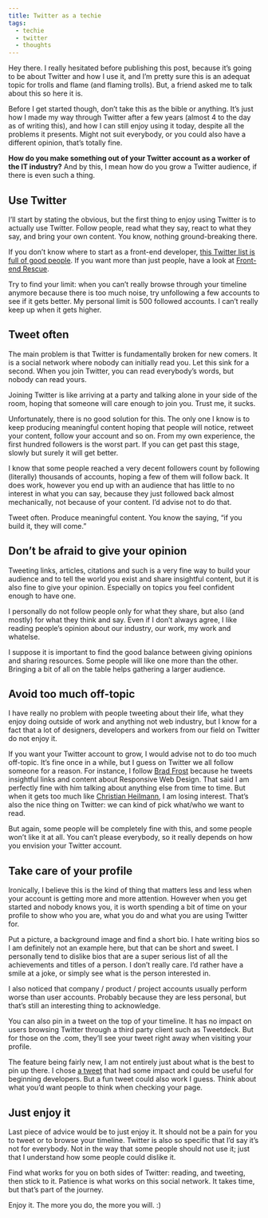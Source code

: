 ```yaml
---
title: Twitter as a techie
tags:
  - techie
  - twitter
  - thoughts
---
```


Hey there. I really hesitated before publishing this post, because it’s going to be about Twitter and how I use it, and I’m pretty sure this is an adequat topic for trolls and flame (and flaming trolls). But, a friend asked me to talk about this so here it is.

Before I get started though, don’t take this as the bible or anything. It’s just how I made my way through Twitter after a few years (almost 4 to the day as of writing this), and how I can still enjoy using it today, despite all the problems it presents. Might not suit everybody, or you could also have a different opinion, that’s totally fine.

**How do you make something out of your Twitter account as a worker of the IT industry?** And by this, I mean how do you grow a Twitter audience, if there is even such a thing.

## Use Twitter

I’ll start by stating the obvious, but the first thing to enjoy using Twitter is to actually use Twitter. Follow people, read what they say, react to what they say, and bring your own content. You know, nothing ground-breaking there.

If you don’t know where to start as a front-end developer, [this Twitter list is full of good people](https://twitter.com/frontendrescue/lists/cool-people/members). If you want more than just people, have a look at [Front-end Rescue](https://uptodate.frontendrescue.org/#follow-cool-people).

Try to find your limit: when you can’t really browse through your timeline anymore because there is too much noise, try unfollowing a few accounts to see if it gets better. My personal limit is 500 followed accounts. I can’t really keep up when it gets higher.

## Tweet often

The main problem is that Twitter is fundamentally broken for new comers. It is a social network where nobody can initially read you. Let this sink for a second. When you join Twitter, you can read everybody’s words, but nobody can read yours.

Joining Twitter is like arriving at a party and talking alone in your side of the room, hoping that someone will care enough to join you. Trust me, it sucks.

Unfortunately, there is no good solution for this. The only one I know is to keep producing meaningful content hoping that people will notice, retweet your content, follow your account and so on. From my own experience, the first hundred followers is the worst part. If you can get past this stage, slowly but surely it will get better.

I know that some people reached a very decent followers count by following (literally) thousands of accounts, hoping a few of them will follow back. It does work, however you end up with an audience that has little to no interest in what you can say, because they just followed back almost mechanically, not because of your content. I’d advise not to do that.

Tweet often. Produce meaningful content. You know the saying, “if you build it, they will come.”

## Don’t be afraid to give your opinion

Tweeting links, articles, citations and such is a very fine way to build your audience and to tell the world you exist and share insightful content, but it is also fine to give your opinion. Especially on topics you feel confident enough to have one.

I personally do not follow people only for what they share, but also (and mostly) for what they think and say. Even if I don’t always agree, I like reading people’s opinion about our industry, our work, my work and whatelse.

I suppose it is important to find the good balance between giving opinions and sharing resources. Some people will like one more than the other. Bringing a bit of all on the table helps gathering a larger audience.

## Avoid too much off-topic

I have really no problem with people tweeting about their life, what they enjoy doing outside of work and anything not web industry, but I know for a fact that a lot of designers, developers and workers from our field on Twitter do not enjoy it.

If you want your Twitter account to grow, I would advise not to do too much off-topic. It’s fine once in a while, but I guess on Twitter we all follow someone for a reason. For instance, I follow [Brad Frost](https://twitter.com/brad_frost) because he tweets insightful links and content about Responsive Web Design. That said I am perfectly fine with him talking about anything else from time to time. But when it gets too much like [Christian Heilmann](https://twitter.com/codepo8), I am losing interest. That’s also the nice thing on Twitter: we can kind of pick what/who we want to read.

But again, some people will be completely fine with this, and some people won’t like it at all. You can’t please everybody, so it really depends on how you envision your Twitter account.

## Take care of your profile

Ironically, I believe this is the kind of thing that matters less and less when your account is getting more and more attention. However when you get started and nobody knows you, it is worth spending a bit of time on your profile to show who you are, what you do and what you are using Twitter for.

Put a picture, a background image and find a short bio. I hate writing bios so I am definitely not an example here, but that can be short and sweet. I personally tend to dislike bios that are a super serious list of all the achievements and titles of a person. I don’t really care. I’d rather have a smile at a joke, or simply see what is the person interested in.

I also noticed that company / product / project accounts usually perform worse than user accounts. Probably because they are less personal, but that’s still an interesting thing to acknowledge.

You can also pin in a tweet on the top of your timeline. It has no impact on users browsing Twitter through a third party client such as Tweetdeck. But for those on the .com, they’ll see your tweet right away when visiting your profile.

The feature being fairly new, I am not entirely just about what is the best to pin up there. I chose [a tweet](https://twitter.com/HugoGiraudel/status/656052512395362304) that had some impact and could be useful for beginning developers. But a fun tweet could also work I guess. Think about what you’d want people to think when checking your page.

## Just enjoy it

Last piece of advice would be to just enjoy it. It should not be a pain for you to tweet or to browse your timeline. Twitter is also so specific that I’d say it’s not for everybody. Not in the way that some people should not use it; just that I understand how some people could dislike it.

Find what works for you on both sides of Twitter: reading, and tweeting, then stick to it. Patience is what works on this social network. It takes time, but that’s part of the journey.

Enjoy it. The more you do, the more you will. :)
